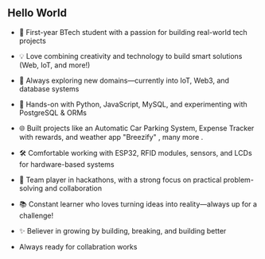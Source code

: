 ## Hello World

- 🚀 First-year BTech student with a passion for building real-world tech projects

- 💡 Love combining creativity and technology to build smart solutions (Web, IoT, and more!)

- 🧠 Always exploring new domains—currently into IoT, Web3, and database systems

- 🔧 Hands-on with Python, JavaScript, MySQL, and experimenting with PostgreSQL & ORMs

- 🌐 Built projects like an Automatic Car Parking System, Expense Tracker with rewards, and weather app "Breezify" , many more .

- 🛠️ Comfortable working with ESP32, RFID modules, sensors, and LCDs for hardware-based systems

- 🤝 Team player in hackathons, with a strong focus on practical problem-solving and collaboration
 
- 📚 Constant learner who loves turning ideas into reality—always up for a challenge!

- ✨ Believer in growing by building, breaking, and building better

- Always ready for collabration works


<!--
**JashuGarg/JashuGarg** is a ✨ _special_ ✨ repository because its `README.md` (this file) appears on your GitHub profile.

Here are some ideas to get you started:

- 🔭 I’m currently working on ...
- 🌱 I’m currently learning ...
- 👯 I’m looking to collaborate on ...
- 🤔 I’m looking for help with ...
- 💬 Ask me about ...
- 📫 How to reach me: ...
- 😄 Pronouns: ...
- ⚡ Fun fact: ...
-->
